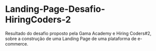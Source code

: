 # Landing-Page-Desafio-HiringCoders-2
Resultado do desafio proposto pela Gama Academy e Hiring Coders#2, sobre a construção de uma Landing Page  de uma plataforma de e-commerce.
